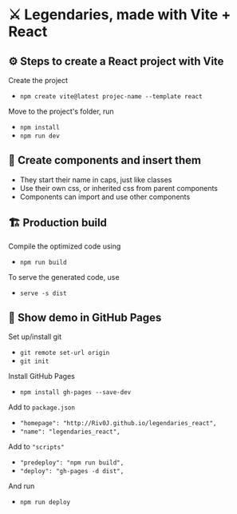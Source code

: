 # ⚔️ Legendaries, made with Vite + React

## ⚙️ Steps to create a React project with Vite

Create the project  
- `npm create vite@latest projec-name --template react`

Move to the project's folder, run  
- `npm install`  
- `npm run dev`

## 🧩 Create components and insert them

- They start their name in caps, just like classes  
- Use their own css, or inherited css from parent components  
- Components can import and use other components

## 🏗️ Production build

Compile the optimized code using  
- `npm run build`

To serve the generated code, use
- `serve -s dist`

## 🚀 Show demo in GitHub Pages 

Set up/install git  
- `git remote set-url origin`  
- `git init`

Install GitHub Pages  
- `npm install gh-pages --save-dev`

Add to `package.json`  
- `"homepage": "http://Riv0J.github.io/legendaries_react",`  
- `"name": "legendaries_react",`

Add to `"scripts"`  
- `"predeploy": "npm run build",`  
- `"deploy": "gh-pages -d dist",`

And run  
- `npm run deploy`